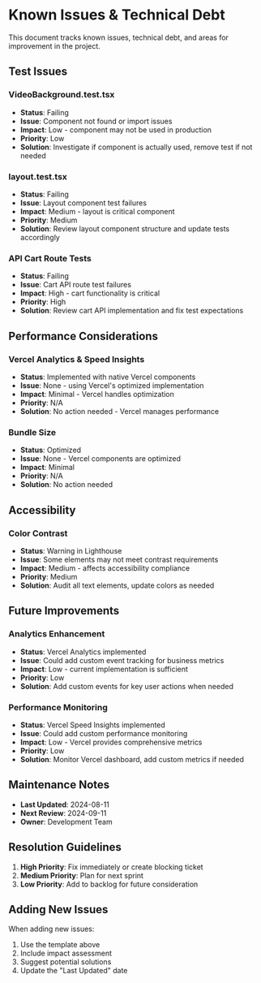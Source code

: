 # Known Issues & Technical Debt

This document tracks known issues, technical debt, and areas for improvement in the project.

## Test Issues

### VideoBackground.test.tsx
- **Status**: Failing
- **Issue**: Component not found or import issues
- **Impact**: Low - component may not be used in production
- **Priority**: Low
- **Solution**: Investigate if component is actually used, remove test if not needed

### layout.test.tsx  
- **Status**: Failing
- **Issue**: Layout component test failures
- **Impact**: Medium - layout is critical component
- **Priority**: Medium
- **Solution**: Review layout component structure and update tests accordingly

### API Cart Route Tests
- **Status**: Failing
- **Issue**: Cart API route test failures
- **Impact**: High - cart functionality is critical
- **Priority**: High
- **Solution**: Review cart API implementation and fix test expectations

## Performance Considerations

### Vercel Analytics & Speed Insights
- **Status**: Implemented with native Vercel components
- **Issue**: None - using Vercel's optimized implementation
- **Impact**: Minimal - Vercel handles optimization
- **Priority**: N/A
- **Solution**: No action needed - Vercel manages performance

### Bundle Size
- **Status**: Optimized
- **Issue**: None - Vercel components are optimized
- **Impact**: Minimal
- **Priority**: N/A
- **Solution**: No action needed

## Accessibility

### Color Contrast
- **Status**: Warning in Lighthouse
- **Issue**: Some elements may not meet contrast requirements
- **Impact**: Medium - affects accessibility compliance
- **Priority**: Medium
- **Solution**: Audit all text elements, update colors as needed

## Future Improvements

### Analytics Enhancement
- **Status**: Vercel Analytics implemented
- **Issue**: Could add custom event tracking for business metrics
- **Impact**: Low - current implementation is sufficient
- **Priority**: Low
- **Solution**: Add custom events for key user actions when needed

### Performance Monitoring
- **Status**: Vercel Speed Insights implemented
- **Issue**: Could add custom performance monitoring
- **Impact**: Low - Vercel provides comprehensive metrics
- **Priority**: Low
- **Solution**: Monitor Vercel dashboard, add custom metrics if needed

## Maintenance Notes

- **Last Updated**: 2024-08-11
- **Next Review**: 2024-09-11
- **Owner**: Development Team

## Resolution Guidelines

1. **High Priority**: Fix immediately or create blocking ticket
2. **Medium Priority**: Plan for next sprint
3. **Low Priority**: Add to backlog for future consideration

## Adding New Issues

When adding new issues:
1. Use the template above
2. Include impact assessment
3. Suggest potential solutions
4. Update the "Last Updated" date
